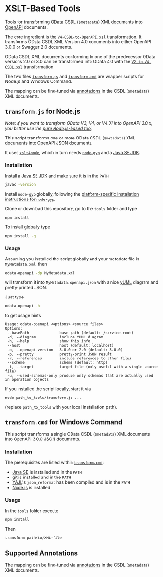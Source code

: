 # XSLT-Based Tools

Tools for transforming [OData](http://www.odata.org) CSDL (`$metadata`) XML documents into [OpenAPI](https://github.com/OAI/OpenAPI-Specification) documents.

The core ingredient is the [`V4-CSDL-to-OpenAPI.xsl`](V4-CSDL-to-OpenAPI.xsl) transformation. It transforms OData CSDL XML Version 4.0 documents into either OpenAPI 3.0.0 or Swagger 2.0 documents.

OData CSDL XML documents conforming to one of the predecessor OData versions 2.0 or 3.0 can be transformed into OData 4.0 with the [`V2-to-V4-CSDL.xsl`](V2-to-V4-CSDL.xsl) transformation.

The two files [`transform.js`](transform.js) and [`transform.cmd`](transform.cmd) are wrapper scripts for Node.js and Windows Command.

The mapping can be fine-tuned via [annotations](../doc/Annotations.md) in the CSDL (`$metadata`) XML documents.

## `transform.js` for Node.js

_Note: if you want to transform OData V3, V4, or V4.01 into OpenAPI 3.0.x, you better use the [pure Node.js-based tool](../lib)._

This script transforms one or more OData CSDL (`$metadata`) XML documents into OpenAPI JSON documents.

It uses [`xslt4node`](https://www.npmjs.com/package/xslt4node), which in turn needs [`node-gyp`](https://www.npmjs.com/package/node-gyp) and a [Java SE JDK](http://jdk.java.net).

### Installation

Install a [Java SE JDK](http://jdk.java.net) and make sure it is in the `PATH`

```sh
javac -version
```

Install `node-gyp` globally, following the [platform-specific installation instructions for `node-gyp`](https://github.com/nodejs/node-gyp/blob/master/README.md#installation).

Clone or download this repository, go to the `tools` folder and type

```sh
npm install
```

To install globally type

```sh
npm install -g
```

### Usage

Assuming you installed the script globally and your metadata file is `MyMetadata.xml`, then

```sh
odata-openapi -dp MyMetadata.xml
```

will transform it into `MyMetadata.openapi.json` with a nice [yUML](https://yuml.me/) diagram and pretty-printed JSON.

Just type

```sh
odata-openapi -h
```

to get usage hints

```
Usage: odata-openapi <options> <source files>
Options:
 --basePath              base path (default: /service-root)
 -d, --diagram           include YUML diagram
 -h, --help              show this info
 --host                  host (default: localhost)
 -o, --openapi-version   3.0.0 or 2.0 (default: 3.0.0)
 -p, --pretty            pretty-print JSON result
 -r, --references        include references to other files
 --scheme                scheme (default: http)
 -t, --target            target file (only useful with a single source file)
 -u, --used-schemas-only produce only schemas that are actually used in operation objects
```

If you installed the script locally, start it via

```sh
node path_to_tools/transform.js ...
```

(replace `path_to_tools` with your local installation path).

## `transform.cmd` for Windows Command

This script transforms a single OData CSDL (`$metadata`) XML documents into OpenAPI 3.0.0 JSON documents.

### Installation

The prerequisites are listed within [`transform.cmd`](transform.cmd):

- [Java SE](http://www.oracle.com/technetwork/java/javase/downloads/index.html) is installed and in the `PATH`
- [git](https://git-for-windows.github.io/) is installed and in the `PATH`
- [YAJL](https://github.com/lloyd/yajl)'s `json_reformat` has been compiled and is in the `PATH`
- [Node.js](https://nodejs.org/) is installed

### Usage

In the `tools` folder execute

```sh
npm install
```

Then

```sh
transform path/to/XML-file
```

## Supported Annotations

The mapping can be fine-tuned via [annotations](../doc/Annotations.md) in the CSDL (`$metadata`) XML documents.
